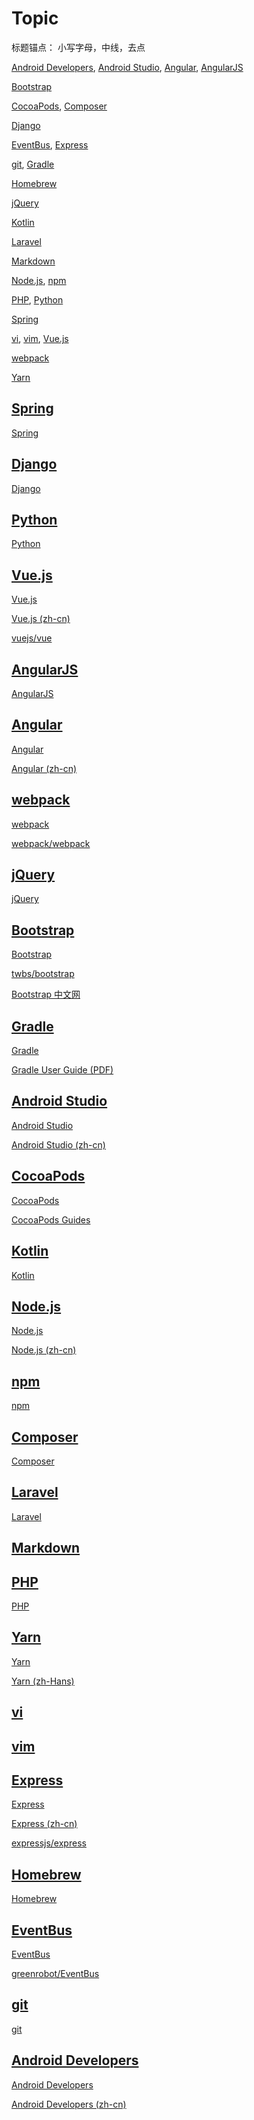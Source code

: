 
# Topic






标题锚点：
小写字母，中线，去点

[Android Developers](#android-developers), [Android Studio](#android-studio),
[Angular](#angular), [AngularJS](#angularjs)

[Bootstrap](#bootstrap)

[CocoaPods](#cocoapods), [Composer](#composer)

[Django](#django)

[EventBus](#eventbus), [Express](#express)

[git](#git), [Gradle](#gradle)

[Homebrew](#homebrew)

[jQuery](#jquery)

[Kotlin](#kotlin)

[Laravel](#laravel)

[Markdown](#markdown)

[Node.js](#nodejs), [npm](#npm)

[PHP](#php), [Python](#python)

[Spring](#spring)

[vi](#vi), [vim](#vim), [Vue.js](#vuejs)

[webpack](#webpack)

[Yarn](#yarn)

[](#)
## [](#topic)
[]()

[](#)
## [](#topic)
[]()

[](#)
## [](#topic)
[]()

[](#)
## [](#topic)
[]()

[](#)
## [](#topic)
[]()

[](#)
## [](#topic)
[]()

[](#)
## [](#topic)
[]()


## [Spring](#topic)
[Spring](https://spring.io/)


## [Django](#topic)
[Django](https://www.djangoproject.com/)


## [Python](#topic)
[Python](https://www.python.org/)


## [Vue.js](#topic)
[Vue.js](https://vuejs.org/)

[Vue.js (zh-cn)](https://cn.vuejs.org/index.html)

[vuejs/vue](https://github.com/vuejs/vue)


## [AngularJS](#topic)
[AngularJS](https://angularjs.org/)


## [Angular](#topic)
[Angular](https://angular.io/)

[Angular (zh-cn)](https://angular.cn/)


## [webpack](#topic)
[webpack](https://webpack.js.org/)

[webpack/webpack](https://github.com/webpack/webpack)


## [jQuery](#topic)
[jQuery](https://jquery.com/)


## [Bootstrap](#topic)
[Bootstrap](https://getbootstrap.com/)

[twbs/bootstrap](https://github.com/twbs/bootstrap)

[Bootstrap 中文网](http://www.bootcss.com/)


## [Gradle](#topic)
[Gradle](https://gradle.org/)

[Gradle User Guide (PDF)](https://docs.gradle.org/current/userguide/userguide.pdf)


## [Android Studio](#topic)
[Android Studio](https://developer.android.com/studio/features.html)

[Android Studio (zh-cn)](https://developer.android.com/studio/features.html?hl=zh-cn)


## [CocoaPods](#topic)
[CocoaPods](https://cocoapods.org/)

[CocoaPods Guides](https://guides.cocoapods.org/)


## [Kotlin](#topic)
[Kotlin](https://kotlinlang.org/)


## [Node.js](#topic)
[Node.js](https://nodejs.org/)

[Node.js (zh-cn)](https://nodejs.org/zh-cn/)


## [npm](#topic)
[npm](https://www.npmjs.com/)


## [Composer](#topic)
[Composer](https://getcomposer.org/)


## [Laravel](#topic)
[Laravel](https://laravel.com/)


## [Markdown](#topic)


## [PHP](#topic)
[PHP](http://php.net/)


## [Yarn](#topic)
[Yarn](https://yarnpkg.com/)

[Yarn (zh-Hans)](https://yarnpkg.com/zh-Hans/)


## [vi](#topic)


## [vim](#topic)


## [Express](#topic)
[Express](https://expressjs.com/)

[Express (zh-cn)](http://expressjs.com/zh-cn/)

[expressjs/express](https://github.com/expressjs/express)


## [Homebrew](#topic)
[Homebrew](https://brew.sh/)


## [EventBus](#topic)
[EventBus](http://greenrobot.org/eventbus/)

[greenrobot/EventBus](https://github.com/greenrobot/EventBus)


## [git](#topic)
[git](https://git-scm.com/)


## [Android Developers](#topic)
[Android Developers](https://developer.android.com/index.html)

[Android Developers (zh-cn)](https://developer.android.com/index.html?hl=zh-cn)
